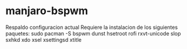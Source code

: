 # manjaro-bspwm
Respaldo configuracion actual
Requiere la instalacion de los siguientes paquetes: sudo pacman -S bspwm dunst hsetroot rofi rxvt-unicode slop sxhkd xdo xsel xsettingsd xtitle
